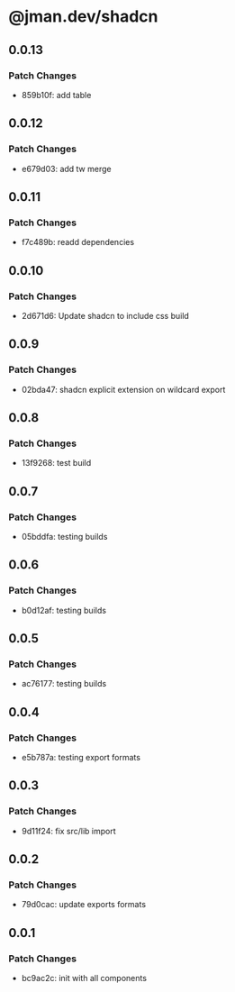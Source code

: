 # @jman.dev/shadcn

## 0.0.13

### Patch Changes

- 859b10f: add table

## 0.0.12

### Patch Changes

- e679d03: add tw merge

## 0.0.11

### Patch Changes

- f7c489b: readd dependencies

## 0.0.10

### Patch Changes

- 2d671d6: Update shadcn to include css build

## 0.0.9

### Patch Changes

- 02bda47: shadcn explicit extension on wildcard export

## 0.0.8

### Patch Changes

- 13f9268: test build

## 0.0.7

### Patch Changes

- 05bddfa: testing builds

## 0.0.6

### Patch Changes

- b0d12af: testing builds

## 0.0.5

### Patch Changes

- ac76177: testing builds

## 0.0.4

### Patch Changes

- e5b787a: testing export formats

## 0.0.3

### Patch Changes

- 9d11f24: fix src/lib import

## 0.0.2

### Patch Changes

- 79d0cac: update exports formats

## 0.0.1

### Patch Changes

- bc9ac2c: init with all components
